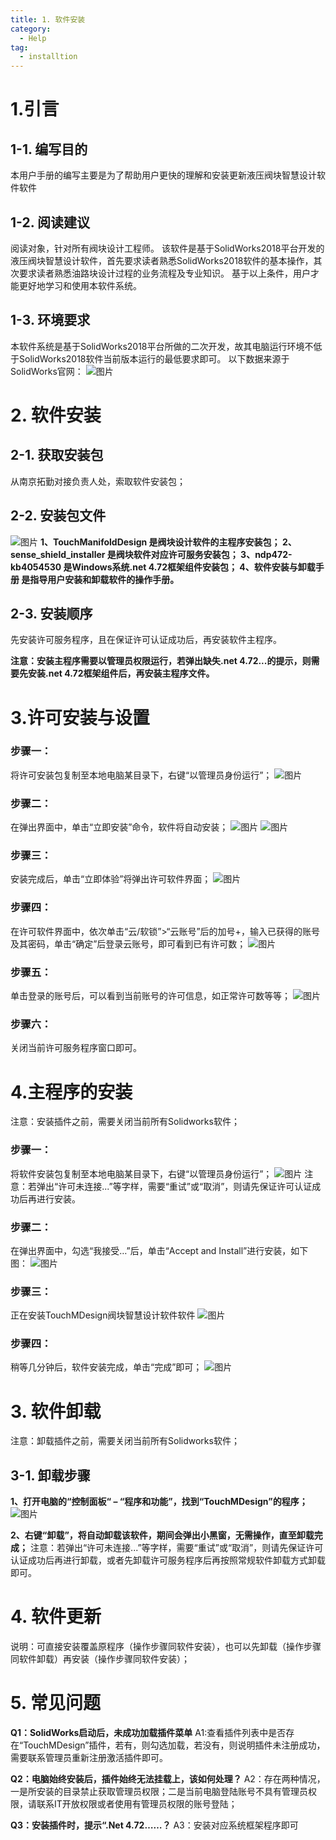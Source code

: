 ```yaml
---
title: 1. 软件安装
category:
  - Help
tag:
  - installtion
---
```


# 1.引言

## 1-1. 编写目的
本用户手册的编写主要是为了帮助用户更快的理解和安装更新液压阀块智慧设计软件软件

## 1-2. 阅读建议
阅读对象，针对所有阀块设计工程师。
该软件是基于SolidWorks2018平台开发的液压阀块智慧设计软件，首先要求读者熟悉SolidWorks2018软件的基本操作，其次要求读者熟悉油路块设计过程的业务流程及专业知识。
基于以上条件，用户才能更好地学习和使用本软件系统。

## 1-3. 环境要求
本软件系统是基于SolidWorks2018平台所做的二次开发，故其电脑运行环境不低于SolidWorks2018软件当前版本运行的最低要求即可。
以下数据来源于SolidWorks官网：
 ![图片](/images/24240188.png)
 
# 2. 软件安装

## 2-1. 获取安装包
从南京拓勤对接负责人处，索取软件安装包；

## 2-2. 安装包文件
![图片](/images/28329539.png)
**1、TouchManifoldDesign 	是阀块设计软件的主程序安装包；
2、sense_shield_installer	是阀块软件对应许可服务安装包；
3、ndp472-kb4054530		是Windows系统.net 4.72框架组件安装包；
4、软件安装与卸载手册	是指导用户安装和卸载软件的操作手册。**

## 2-3. 安装顺序
先安装许可服务程序，且在保证许可认证成功后，再安装软件主程序。

**注意：安装主程序需要以管理员权限运行，若弹出缺失.net 4.72...的提示，则需要先安装.net 4.72框架组件后，再安装主程序文件。**
# 3.许可安装与设置

### 步骤一：
将许可安装包复制至本地电脑某目录下，右键“以管理员身份运行”；
![图片](/images/28329545.png)

### 步骤二：
在弹出界面中，单击“立即安装”命令，软件将自动安装；
![图片](/images/28329546.png)
![图片](/images/28329549.png)

### 步骤三：
安装完成后，单击“立即体验”将弹出许可软件界面；
![图片](/images/28329553.png)

### 步骤四：
在许可软件界面中，依次单击“云/软锁”>“云账号”后的加号+，输入已获得的账号及其密码，单击“确定”后登录云账号，即可看到已有许可数；
![图片](/images/28329554.png)

### 步骤五：
单击登录的账号后，可以看到当前账号的许可信息，如正常许可数等等；
![图片](/images/28329555.png)

### 步骤六：
关闭当前许可服务程序窗口即可。

# 4.主程序的安装
注意：安装插件之前，需要关闭当前所有Solidworks软件；

### 步骤一：
将软件安装包复制至本地电脑某目录下，右键“以管理员身份运行”；
![图片](/images/28329560.png)
注意：若弹出“许可未连接...”等字样，需要“重试”或“取消”，则请先保证许可认证成功后再进行安装。

### 步骤二：
在弹出界面中，勾选“我接受…”后，单击“Accept and Install”进行安装，如下图：
![图片](/images/28329561.png)

### 步骤三：
正在安装TouchMDesign阀块智慧设计软件软件
![图片](/images/28329562.png)

### 步骤四：
稍等几分钟后，软件安装完成，单击“完成”即可；
![图片](/images/28329565.png)

# 3. 软件卸载
注意：卸载插件之前，需要关闭当前所有Solidworks软件；

## 3-1. 卸载步骤

**1、打开电脑的“控制面板“ – “程序和功能”，找到“TouchMDesign”的程序；**
![图片](/images/28329568.png)

**2、右键“卸载”，将自动卸载该软件，期间会弹出小黑窗，无需操作，直至卸载完成；**
注意：若弹出“许可未连接...”等字样，需要“重试”或“取消”，则请先保证许可认证成功后再进行卸载，或者先卸载许可服务程序后再按照常规软件卸载方式卸载即可。

# 4. 软件更新
说明：可直接安装覆盖原程序（操作步骤同软件安装），也可以先卸载（操作步骤同软件卸载）再安装（操作步骤同软件安装）；

# 5. 常见问题

**Q1：SolidWorks启动后，未成功加载插件菜单**
A1:查看插件列表中是否存在“TouchMDesign”插件，若有，则勾选加载，若没有，则说明插件未注册成功，需要联系管理员重新注册激活插件即可。

**Q2：电脑始终安装后，插件始终无法挂载上，该如何处理？**
A2：存在两种情况，一是所安装的目录禁止获取管理员权限；二是当前电脑登陆账号不具有管理员权限，请联系IT开放权限或者使用有管理员权限的账号登陆；

**Q3：安装插件时，提示“.Net 4.72……？**
A3：安装对应系统框架程序即可